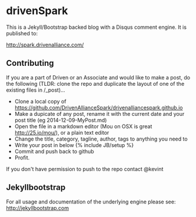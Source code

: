 # drivenSpark

This is a Jekyll/Bootstrap backed blog with a Disqus comment engine. It is published to:

http://spark.drivenalliance.com/


## Contributing

If you are a part of Driven or an Associate and would like to make a post, do the following (TLDR: clone the repo and duplicate the layout of one of the existing files in /_post)...

* Clone a local copy of https://github.com/DrivenAllianceSpark/drivenalliancespark.github.io
* Make a dupicate of any post, rename it with the current date and your post title (eg 2014-12-09-MyPost.md)
* Open the file in a markdown editor (Mou on OSX is great http://25.io/mou/), or a plain text editor
* Change the title, category, tagline, author, tags to anything you need to
* Write your post in below {% include JB/setup %} 
* Commit and push back to github
* Profit.

If you don't have permission to push to the repo contact @kevint


## Jekyllbootstrap

For all usage and documentation of the underlying engine please see: <http://jekyllbootstrap.com>